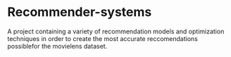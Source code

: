 # Recommender-systems
A project containing a variety of recommendation models and optimization techniques in order to create the most accurate reccomendations 
possiblefor the movielens dataset.

